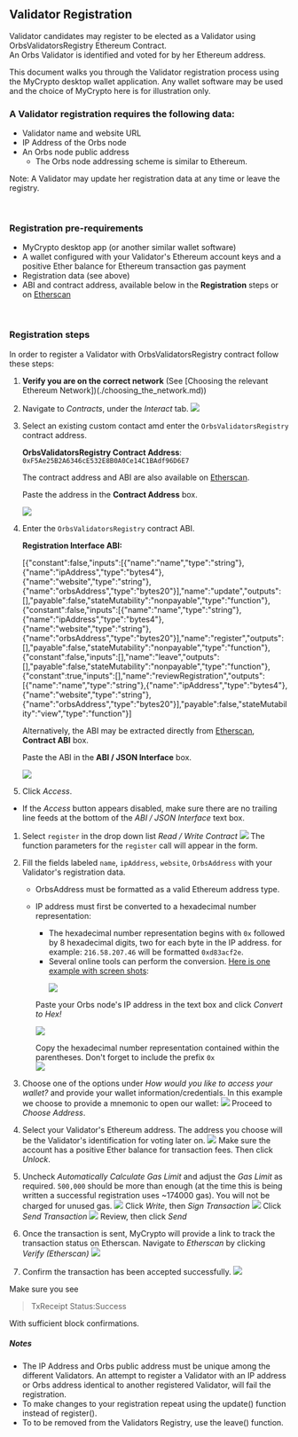 ## Validator Registration

Validator candidates may register to be elected as a Validator using OrbsValidatorsRegistry Ethereum Contract.  
An Orbs Validator is identified and voted for by her Ethereum address. 

This document walks you through the Validator registration process using the MyCrypto desktop wallet application.
Any wallet software may be used and the choice of MyCrypto here is for illustration only.

### A Validator registration requires the following data:
- Validator name and website URL
- IP Address of the Orbs node
- An Orbs node public address
  - The Orbs node addressing scheme is similar to Ethereum.

Note: A Validator may update her registration data at any time or leave the registry.

&nbsp;
### Registration pre-requirements
 - MyCrypto desktop app (or another similar wallet software)
 - A wallet configured with your Validator's Ethereum account keys and a positive Ether balance for Ethereum transaction gas payment
 - Registration data (see above)
 - ABI and contract address, available below in the **Registration** steps or on [Etherscan][2]

&nbsp;
### Registration steps

In order to register a Validator with OrbsValidatorsRegistry contract follow these steps:

1. **Verify you are on the correct network** (See [Choosing the relevant Ethereum Network])(./choosing_the_network.md))
   
1. Navigate to *Contracts*, under the *Interact* tab.
![](../instructions/enroll_validator_1.png)

1. Select an existing custom contact amd enter the `OrbsValidatorsRegistry` contract address. 
   
    **OrbsValidatorsRegistry Contract Address**: `0xF5Ae25B2A6346cE532E8B0A0Ce14C1BAdf96D6E7`
  
    The contract address and ABI are also available on [Etherscan][2].

    Paste the address in the **Contract Address** box.

    ![](../instructions/enroll_validator_2a.png)

1. Enter the `OrbsValidatorsRegistry` contract ABI.
   
   **Registration Interface ABI:**

   [{"constant":false,"inputs":[{"name":"name","type":"string"},{"name":"ipAddress","type":"bytes4"},{"name":"website","type":"string"},{"name":"orbsAddress","type":"bytes20"}],"name":"update","outputs":[],"payable":false,"stateMutability":"nonpayable","type":"function"},{"constant":false,"inputs":[{"name":"name","type":"string"},{"name":"ipAddress","type":"bytes4"},{"name":"website","type":"string"},{"name":"orbsAddress","type":"bytes20"}],"name":"register","outputs":[],"payable":false,"stateMutability":"nonpayable","type":"function"},{"constant":false,"inputs":[],"name":"leave","outputs":[],"payable":false,"stateMutability":"nonpayable","type":"function"},{"constant":true,"inputs":[],"name":"reviewRegistration","outputs":[{"name":"name","type":"string"},{"name":"ipAddress","type":"bytes4"},{"name":"website","type":"string"},{"name":"orbsAddress","type":"bytes20"}],"payable":false,"stateMutability":"view","type":"function"}]

    Alternatively, the ABI may be extracted directly from [Etherscan][2], **Contract ABI** box.
  
    Paste the ABI in the **ABI / JSON Interface** box.

    ![](../instructions/enroll_validator_2.png)

1. Click *Access*.
* If the *Access* button appears disabled, make sure there are no trailing line feeds at the bottom of the *ABI / JSON Interface* text box.

1. Select `register` in the drop down list *Read / Write Contract*
![](../instructions/enroll_validator_3.png)
The function parameters for the `register` call will appear in the form.

1. Fill the fields labeled `name`, `ipAddress`, `website`, `OrbsAddress` 
with your Validator's registration data.
    - OrbsAddress must be formatted as a valid Ethereum address type.
    - IP address must first be converted to a hexadecimal number representation:
        - The hexadecimal number representation begins with `0x` followed by 8 hexadecimal digits, two for each byte in the IP address. for example: `216.58.207.46` will be formatted `0xd83acf2e`.
        - Several online tools can perform the conversion. [Here is one example with screen shots](https://www.browserling.com/tools/ip-to-hex):<p>
        ![](../instructions/IP_to_Hex_Converter_1.png)
 
        Paste your Orbs node's IP address in the text box and click *Convert to Hex!* <p>
        ![](../instructions/IP_to_Hex_Converter_2.png)
        
        Copy the hexadecimal number representation contained within the parentheses. Don't forget to include the prefix `0x`       
![](../instructions/enroll_validator_4.png)

1. Choose one of the options under *How would you like to access your wallet?*
and provide your wallet information/credentials.
In this example we choose to provide a mnemonic to open our wallet:
![](../instructions/enroll_validator_5.png)
Proceed to *Choose Address*. 

1. Select your Validator's Ethereum address. 
The address you choose will be the Validator's identification for voting later on.
![](../instructions/enroll_validator_6.png)
Make sure the account has a positive Ether balance for transaction fees. Then click *Unlock*.

1. Uncheck *Automatically Calculate Gas Limit* and adjust the *Gas Limit* as required. 
`500,000` should be more than enough (at the time this is being written a successful registration uses 
~174000 gas). You will not be charged for unused gas.
![](../instructions/enroll_validator_7.png)
Click *Write*, then *Sign Transaction* 
![](../instructions/enroll_validator_8.png)
Click *Send Transaction*
![](../instructions/enroll_validator_9.png)
Review, then click *Send*

1. Once the transaction is sent, MyCrypto will provide a link to track the transaction status on Etherscan.
Navigate to *Etherscan* by clicking *Verify (Etherscan)*
![](../instructions/enroll_validator_10.png)

1. Confirm the transaction has been accepted successfully.
![](../instructions/etherscan_confirmation_1.png)
 
Make sure you see 
> TxReceipt Status:Success

With sufficient block confirmations.

[2]: https://etherscan.io/address/0xF5Ae25B2A6346cE532E8B0A0Ce14C1BAdf96D6E7#code
[3]: 0xF5Ae25B2A6346cE532E8B0A0Ce14C1BAdf96D6E7

##### Notes
* The IP Address and Orbs public address must be unique among the different Validators. An attempt to register a Validator with an IP address or Orbs address identical to another registered Validator, will fail the registration.
* To make changes to your registration repeat using the update() function instead of register().
* To to be removed from the Validators Registry, use the leave() function.
